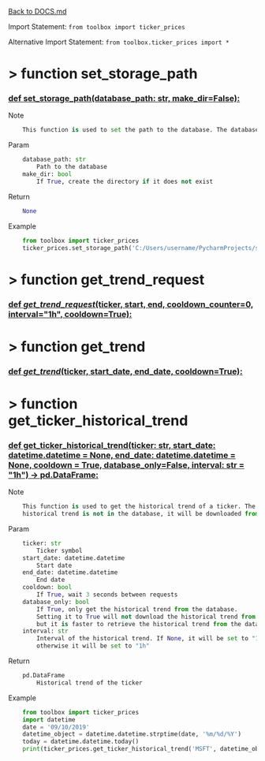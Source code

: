 [Back to DOCS.md](DOCS.md)

Import Statement: `from toolbox import ticker_prices`

Alternative Import Statement: `from toolbox.ticker_prices import *`

# >  function set_storage_path #

### [def set_storage_path(database_path: str, make_dir=False):](./../toolbox/ticker_prices.py#L8) 

Note

```python
    This function is used to set the path to the database. The database is a
```

Param

```python
    database_path: str
        Path to the database
    make_dir: bool
        If True, create the directory if it does not exist
```

Return

```python
    None
```

Example

```python
    from toolbox import ticker_prices
    ticker_prices.set_storage_path('C:/Users/username/PycharmProjects/stock_analysis/database')
```

# >  function get_trend_request #

### [def _get_trend_request_(ticker, start, end, cooldown_counter=0, interval="1h", cooldown=True):](./../toolbox/ticker_prices.py#L38) 

# >  function get_trend #

### [def _get_trend_(ticker, start_date, end_date, cooldown=True):](./../toolbox/ticker_prices.py#L61) 

# >  function get_ticker_historical_trend #

### [def get_ticker_historical_trend(ticker: str, start_date: datetime.datetime = None, end_date: datetime.datetime = None, cooldown = True, database_only=False, interval: str = "1h") -> pd.DataFrame:](./../toolbox/ticker_prices.py#L120) 

Note

```python
    This function is used to get the historical trend of a ticker. The historical trend is stored in the database. If the
    historical trend is not in the database, it will be downloaded from Yahoo Finance and stored in the database.
```

Param

```python
    ticker: str
        Ticker symbol
    start_date: datetime.datetime
        Start date
    end_date: datetime.datetime
        End date
    cooldown: bool
        If True, wait 3 seconds between requests
    database_only: bool
        If True, only get the historical trend from the database.
        Setting it to True will not download the historical trend from Yahoo Finance,
        but it is faster to retrieve the historical trend from the database.
    interval: str
        Interval of the historical trend. If None, it will be set to "1d" if the time delta is greater than 2 years,
        otherwise it will be set to "1h"
```

Return

```python
    pd.DataFrame
        Historical trend of the ticker
```

Example

```python
    from toolbox import ticker_prices
    import datetime
    date = '09/10/2019'
    datetime_object = datetime.datetime.strptime(date, '%m/%d/%Y')
    today = datetime.datetime.today()
    print(ticker_prices.get_ticker_historical_trend('MSFT', datetime_object, today))
```

